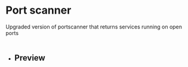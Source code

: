 <h1>Port scanner</h1>

Upgraded version of portscanner that returns services running on open ports
<br>
<br>
- <h2>Preview</h2>
